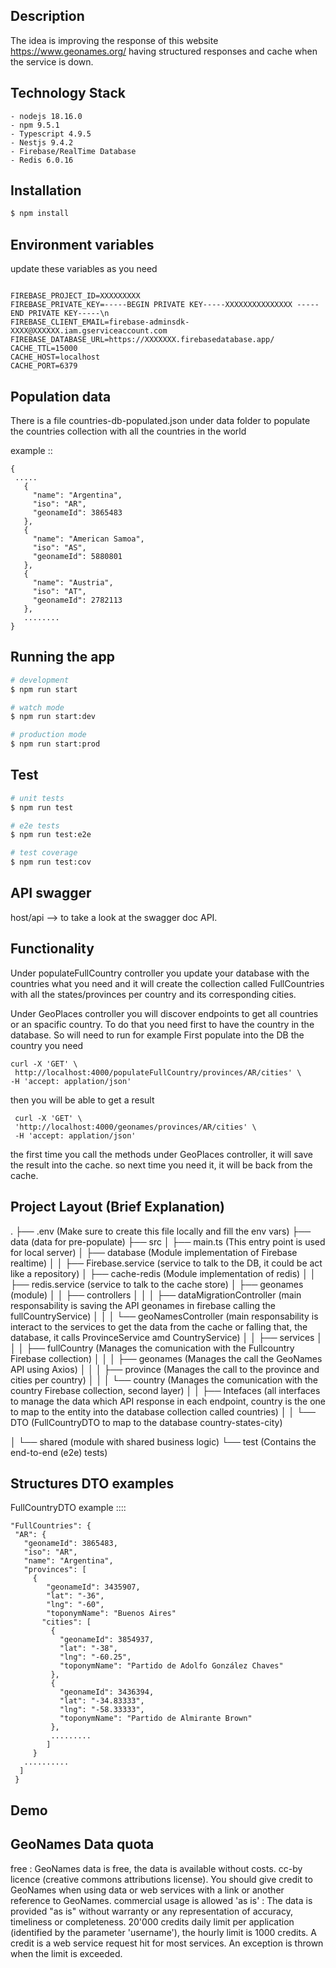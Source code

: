 ## Description

 The idea is improving the response of this website https://www.geonames.org/ having structured responses and cache when the service is down. 

## Technology Stack
    - nodejs 18.16.0
    - npm 9.5.1
    - Typescript 4.9.5
    - Nestjs 9.4.2
    - Firebase/RealTime Database 
    - Redis 6.0.16

## Installation

```bash
$ npm install
```

## Environment variables 

  update these variables as you need
  
  ```
  
  FIREBASE_PROJECT_ID=XXXXXXXXX
  FIREBASE_PRIVATE_KEY=-----BEGIN PRIVATE KEY-----XXXXXXXXXXXXXXX -----END PRIVATE KEY-----\n
  FIREBASE_CLIENT_EMAIL=firebase-adminsdk-XXXX@XXXXXX.iam.gserviceaccount.com
  FIREBASE_DATABASE_URL=https://XXXXXXX.firebasedatabase.app/
  CACHE_TTL=15000
  CACHE_HOST=localhost
  CACHE_PORT=6379

  ```

## Population data

 There is a file countries-db-populated.json under data folder to populate the countries collection with all the countries in the  world
 
 example :: 
 ```
 {
  .....
    {
      "name": "Argentina",
      "iso": "AR",
      "geonameId": 3865483
    },
    {
      "name": "American Samoa",
      "iso": "AS",
      "geonameId": 5880801
    },
    {
      "name": "Austria",
      "iso": "AT",
      "geonameId": 2782113
    },
    ........
 }
 ```

## Running the app

```bash
# development
$ npm run start

# watch mode
$ npm run start:dev

# production mode
$ npm run start:prod
```

## Test

```bash
# unit tests
$ npm run test

# e2e tests
$ npm run test:e2e

# test coverage
$ npm run test:cov
```



## API swagger

 host/api --> to take a look at the swagger doc API. 
 
 ## Functionality 
 
 Under populateFullCountry controller you update your database with the countries what you need and it will create the collection called FullCountries with all the states/provinces per country and its corresponding cities. 
 
 Under GeoPlaces controller you will discover endpoints to get all countries or an spacific country. To do that you need first to have the country in the database. So will need to run for example 
 First populate into the DB the country you need
  ```
  curl -X 'GET' \
   http://localhost:4000/populateFullCountry/provinces/AR/cities' \
  -H 'accept: applation/json'
 ```
then you will be able to get a result 
 
 ```
  curl -X 'GET' \
  'http://localhost:4000/geonames/provinces/AR/cities' \
  -H 'accept: applation/json'
 ```
 the first time you call the methods under GeoPlaces controller, it will save the result into the cache. so next time you need it, it will be back from the cache. 
 
 ## Project Layout (Brief Explanation)
 
 .
├── .env (Make sure to create this file locally and fill the env vars)
├── data (data for pre-populate)
├── src
│   ├── main.ts (This entry point is used for local server)
│   ├── database (Module implementation of Firebase realtime)
│   │   ├── Firebase.service (service to talk to the DB, it could be act like a repository)
│   ├── cache-redis (Module implementation of redis)
│   │   ├── redis.service (service to talk to the cache store)
│   ├── geonames (module)
│   │   ├── controllers
│   │   │    ├── dataMigrationController (main responsability is saving the API geonames in firebase calling the fullCountryService)
│   │   │    └── geoNamesController (main responsability is interact to the services to get the data from the cache or falling that, the database, it calls ProvinceService amd CountryService)
│   │   ├── services 
│   │   │    ├── fullCountry (Manages the comunication with the Fullcountry Firebase collection)
│   │   │    ├── geonames (Manages the call the GeoNames API using Axios)
│   │   │    ├── province (Manages the call to the province and cities per country)
│   │   │    └── country (Manages the comunication with the country Firebase collection, second layer)
│   │   ├── Intefaces (all interfaces to manage the data which API response in each endpoint, country is the one to map to the entity into the database collection called countries)
│   │   └── DTO (FullCountryDTO to map to the database country-states-city)

│   └── shared (module with shared business logic)
└── test (Contains the end-to-end (e2e) tests)


 ## Structures DTO examples 
   FullCountryDTO example ::::
   
   ```
   "FullCountries": {
    "AR": {
      "geonameId": 3865483,
      "iso": "AR",
      "name": "Argentina",
      "provinces": [
        {
           "geonameId": 3435907,
           "lat": "-36",
           "lng": "-60",
           "toponymName": "Buenos Aires"
          "cities": [
            {
              "geonameId": 3854937,
              "lat": "-38",
              "lng": "-60.25",
              "toponymName": "Partido de Adolfo González Chaves"
            },
            {
              "geonameId": 3436394,
              "lat": "-34.83333",
              "lng": "-58.33333",
              "toponymName": "Partido de Almirante Brown"
            },
            .........
           ]
        }
      ..........
     ]
    }
```
 
 
 
 ## Demo 
 

 

## GeoNames Data quota 

free : GeoNames data is free, the data is available without costs.
cc-by licence (creative commons attributions license). You should give credit to GeoNames when using data or web services with a link or another reference to GeoNames.
commercial usage is allowed
'as is' : The data is provided "as is" without warranty or any representation of accuracy, timeliness or completeness.
20'000 credits daily limit per application (identified by the parameter 'username'), the hourly limit is 1000 credits. A credit is a web service request hit for most services. An exception is thrown when the limit is exceeded.
